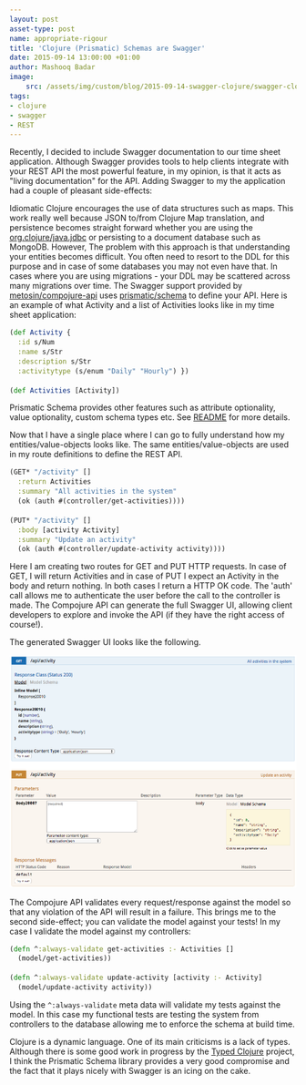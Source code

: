```yaml
---
layout: post
asset-type: post
name: appropriate-rigour 
title: 'Clojure (Prismatic) Schemas are Swagger'
date: 2015-09-14 13:00:00 +01:00
author: Mashooq Badar
image:
    src: /assets/img/custom/blog/2015-09-14-swagger-clojure/swagger-clojure.jpg
tags:
- clojure
- swagger
- REST
---
```


Recently, I decided to include Swagger documentation to our time sheet application. Although Swagger provides tools to help clients integrate with your REST API the most powerful feature, in my opinion, is that it acts as "living documentation" for the API. Adding Swagger to my the application had a couple of pleasant side-effects:

Idiomatic Clojure encourages the use of data structures such as maps. This work really well because JSON to/from Clojure Map translation, and persistence becomes straight forward whether you are using the [org.clojure/java.jdbc](https://github.com/clojure/java.jdbc) or persisting to a document database such as MongoDB. However, The problem with this approach is that understanding your entities becomes difficult. You often need to resort to the DDL for this purpose and in case of some databases you may not even have that. In cases where you are using migrations - your DDL may be scattered across many migrations over time. The Swagger support provided by [metosin/compojure-api](https://github.com/metosin/compojure-api) uses [prismatic/schema](https://github.com/Prismatic/schema) to define your API. Here is an example of what Activity and a list of Activities looks like in my time sheet application:

```clojure 
(def Activity {
  :id s/Num
  :name s/Str
  :description s/Str
  :activitytype (s/enum "Daily" "Hourly") })

(def Activities [Activity])
```
Prismatic Schema provides other features such as attribute optionality, value optionality, custom schema types etc. See [README](https://github.com/Prismatic/schema) for more details. 

Now that I have a single place where I can go to fully understand how my entities/value-objects looks like. The same entities/value-objects are used in my route definitions to define the REST API.

```clojure
(GET* "/activity" []
  :return Activities
  :summary "All activities in the system"
  (ok (auth #(controller/get-activities))))

(PUT* "/activity" []
  :body [activity Activity]
  :summary "Update an activity"
  (ok (auth #(controller/update-activity activity))))
``` 

Here I am creating two routes for GET and PUT HTTP requests. In case of GET, I will return Activities and in case of PUT I expect an Activity in the body and return nothing. In both cases I return a HTTP OK code. The 'auth' call allows me to authenticate the user before the call to the controller is made. The Compojure API can generate the full Swagger UI, allowing client developers to explore and invoke the API (if they have the right access of course!).  

The generated Swagger UI looks like the following. 

![Generated Swagger Documentation](/assets/img/custom/blog/2015-09-14-swagger-clojure/swagger-doc.png)

The Compojure API validates every request/response against the model so that any violation of the API will result in a failure. This brings me to the second side-effect; you can validate the model against your tests! In my case I validate the model against my controllers:

```clojure
(defn ^:always-validate get-activities :- Activities []
  (model/get-activities))

(defn ^:always-validate update-activity [activity :- Activity]
  (model/update-activity activity))
```

Using the ```^:always-validate``` meta data will validate my tests against the model. In this case my functional tests are testing the system from controllers to the database allowing me to enforce the schema at build time.

Clojure is a dynamic language. One of its main criticisms is a lack of types. Although there is some good work in progress by the [Typed Clojure](http://typedclojure.org/) project, I think the Prismatic Schema library provides a very good compromise and the fact that it plays nicely with Swagger is an icing on the cake.
